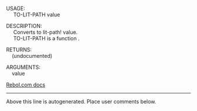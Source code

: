 USAGE:  
&nbsp;&nbsp;&nbsp;&nbsp;&nbsp;TO-LIT-PATH&nbsp;value&nbsp;  
  
DESCRIPTION:  
&nbsp;&nbsp;&nbsp;&nbsp;&nbsp;Converts&nbsp;to&nbsp;lit-path!&nbsp;value.  
&nbsp;&nbsp;&nbsp;&nbsp;&nbsp;TO-LIT-PATH&nbsp;is&nbsp;a&nbsp;function&nbsp;.  
  
RETURNS:  
&nbsp;&nbsp;&nbsp;&nbsp;(undocumented)  
  
ARGUMENTS:  
&nbsp;&nbsp;&nbsp;&nbsp;value  

[Rebol.com docs](http://www.rebol.com/r3/docs/functions/to-lit-path.html)
___
Above this line is autogenerated. Place user comments below.